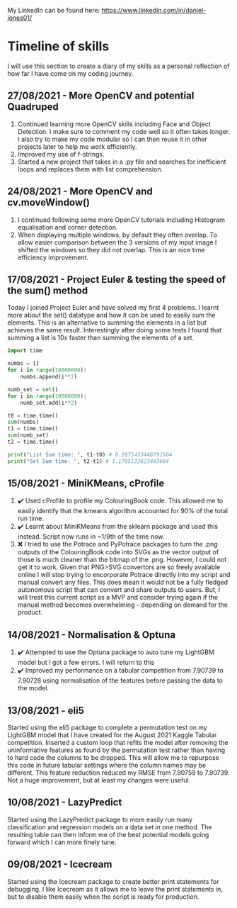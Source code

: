 My LinkedIn can be found here: https://www.linkedin.com/in/daniel-jones01/

# Timeline of skills
I will use this section to create a diary of my skills as a personal reflection of how far I have come on my coding journey.

## 27/08/2021 - More OpenCV and potential Quadruped
1. Continued learning more OpenCV skills including Face and Object Detection. I make sure to comment my code well so it often takes longer. I also try to make my code modular so I can then reuse it in other projects later to help me work efficiently.
2. Improved my use of f-strings.
3. Started a new project that takes in a .py file and searches for inefficient loops and replaces them with list comprehension.


## 24/08/2021 - More OpenCV and cv.moveWindow()
1. I continued following some more OpenCV tutorials including Histogram equalisation and corner detection.
2. When displaying multiple windows, by default they often overlap. To allow easier comparison between the 3 versions of my input image I shifted the windows so they did not overlap. This is an nice time efficiency improvement. 

## 17/08/2021 - Project Euler & testing the speed of the sum() method
Today I joined Project Euler and have solved my first 4 problems. I learnt more about the set() datatype and how it can be used to easily sum the elements. This is an alternative to summing the elements in a list but achieves the same result. Interestingly after doing some tests I found that summing a list is 10x faster than summing the elements of a set.

``` Python
import time

numbs = []
for i in range(10000000):
    numbs.append(i**2)

numb_set = set()
for i in range(10000000):
    numb_set.add(i**2)

t0 = time.time()
sum(numbs)
t1 = time.time()
sum(numb_set)
t2 = time.time()

print("List Sum time: ", t1-t0) # 0.1671433448791504
print("Set Sum time: ", t2-t1) # 1.1795122623443604
```


## 15/08/2021 - MiniKMeans, cProfile
1. :heavy_check_mark: Used cProfile to profile my ColouringBook code. This allowed me to easily identify that the kmeans algorithm accounted for 90% of the total run time.
2. :heavy_check_mark: Learnt about MiniKMeans from the sklearn package and used this instead. Script now runs in ~1/9th of the time now.
3. :x: I tried to use the Potrace and PyPotrace packages to turn the .png outputs of the ColouringBook code into SVGs as the vector output of those is much cleaner than the bitmap of the .png. However, I could not get it to work. Given that PNG>SVG convertors are so freely available online I will stop trying to encorporate Potrace directly into my script and manual convert any files. This does mean it would not be a fully fledged autonomous script that can convert and share outputs to users. But, I will treat this current script as a MVP and consider trying again if the manual method becomes overwhelming - depending on demand for the product.


## 14/08/2021 - Normalisation & Optuna
1. :heavy_check_mark: Attempted to use the Optuna package to auto tune my LightGBM model but I got a few errors. I will return to this
2. :heavy_check_mark: Improved my performance on a tabular competition from 7.90739 to 7.90728 using normalisation of the features before passing the data to the model.

## 13/08/2021 - eli5
Started using the eli5 package to complete a permutation test on my LightGBM model that I have created for the August 2021 Kaggle Tabular competition. Inserted a custom loop that refits the model after removing the uninformative features as found by the permutation test rather than having to hard code the columns to be dropped. This will allow me to repurpose this code in future tabular settings where the column names may be different. This feature reduction reduced my RMSE from 7.90759 to 7.90739. Not a huge improvement, but at least my changes were useful.

## 10/08/2021 - LazyPredict
Started using the LazyPredict package to more easily run many classification and regression models on a data set in one method. The resulting table can then inform me of the best potential models going forward which I can more finely tune.

## 09/08/2021 - Icecream
Started using the Icecream package to create better print statements for debugging. I like Icecream as it allows me to leave the print statements in, but to disable them easily when the script is ready for production.


<!--
**BlueTurtle01/BlueTurtle01** is a ✨ _special_ ✨ repository because its `README.md` (this file) appears on your GitHub profile.

Here are some ideas to get you started:

- 🔭 I’m currently working on ...
- 🌱 I’m currently learning ...
- 👯 I’m looking to collaborate on ...
- 🤔 I’m looking for help with ...
- 💬 Ask me about ...
- 📫 How to reach me: ...
- 😄 Pronouns: ...
- ⚡ Fun fact: ...
-->

